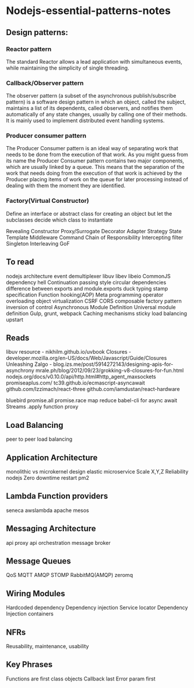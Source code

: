 # Nodejs-essential-patterns-notes


## Design patterns:

### Reactor pattern

The standard Reactor allows a lead application with simultaneous events, while maintaining the simplicity of single threading. 


### Callback/Observer pattern

The observer pattern (a subset of the asynchronous publish/subscribe pattern) is a software design pattern in which an object, called the subject, maintains a list of its dependents, called observers, and notifies them automatically of any state changes, usually by calling one of their methods. It is mainly used to implement distributed event handling systems.


### Producer consumer pattern
The Producer Consumer pattern is an ideal way of separating work that needs to be done from the execution of that work. As you might guess from its name the Producer Consumer pattern contains two major components, which are usually linked by a queue. This means that the separation of the work that needs doing from the execution of that work is achieved by the Producer placing items of work on the queue for later processing instead of dealing with them the moment they are identified. 

### Factory(Virtual Constructor)
Define an interface or abstract class for creating an object but let the subclasses decide which class to instantiate

Revealing Constructor
Proxy/Surrogate
Decorator
Adapter
Strategy
State
Template
Middleware
Command
Chain of Responsibility
Intercepting filter
Singleton
Interleaving
GoF


## To read

nodejs architecture
event demultiplexer
libuv libev libeio
CommonJS
dependency hell
Continuation passing style
circular dependencies
difference between exports and module.exports
duck typing
stamp specification
Function hooking(AOP)
Meta programming
operator overloading
object virtualization
CSRF
CORS
composable factory pattern
inversion of control
Asynchronous Module Definition
Universal module definition
Gulp, grunt, webpack
Caching mechanisms
sticky load balancing
upstart

## Reads
libuv resource - nikhilm.github.io/uvbook
Closures - developer.mozilla.org/en-US/docs/Web/Javascript/Guide/Closures
Unleashing Zalgo - blog.izs.me/post/5914272143/designing-apis-for-asynchrony
mrale.ph/blog/2012/09/23/grokking-v8-closures-for-fun.html
nodejs.org/docs/v0.10.0/api/http.html#http_agent_maxsockets
promiseaplus.com/
tc39.github.io/ecmascript-asyncawait
github.com/Izzimach/react-three
github.com/iamdustan/react-hardware


bluebird
promise.all
promise.race
map reduce
babel-cli for async await
Streams
.apply function
proxy

## Load Balancing
peer to peer load balancing

## Application Architecture
monolithic vs microkernel design
elastic microservice
Scale X,Y,Z
Reliability nodejs
Zero downtime restart
pm2


## Lambda Function providers
seneca
awslambda
apache mesos

## Messaging Architecture
api proxy
api orchestration
message broker

## Message Queues
QoS
MQTT
AMQP
STOMP
RabbitMQ(AMQP)
zeromq

## Wiring Modules
Hardcoded dependency
Dependency injection
Service locator
Dependency Injection containers


## NFRs

Reusability, maintenance, usability

## Key Phrases
Functions are first class objects
Callback last
Error param first
